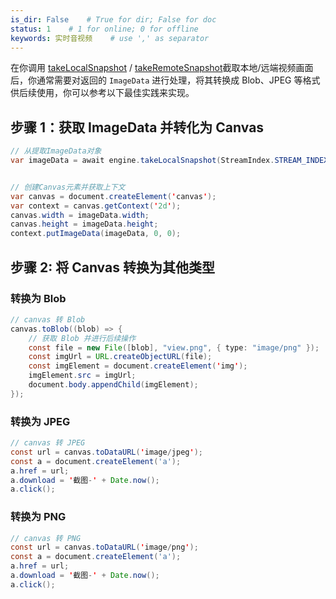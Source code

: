 ```yaml
---
is_dir: False    # True for dir; False for doc
status: 1    # 1 for online; 0 for offline
keywords: 实时音视频    # use ',' as separator
---
```

在你调用 [takeLocalSnapshot](https://www.volcengine.com/docs/6348/Web-api#takelocalsnapshot) / [takeRemoteSnapshot](https://www.volcengine.com/docs/6348/Web-api#takeremotesnapshot)截取本地/远端视频画面后，你通常需要对返回的 `ImageData` 进行处理，将其转换成 Blob、JPEG 等格式供后续使用，你可以参考以下最佳实践来实现。

## 步骤 1：获取 ImageData 并转化为 Canvas

```java
// 从提取ImageData对象
var imageData = await engine.takeLocalSnapshot(StreamIndex.STREAM_INDEX_MAIN);


// 创建Canvas元素并获取上下文
var canvas = document.createElement('canvas');
var context = canvas.getContext('2d');
canvas.width = imageData.width;
canvas.height = imageData.height;
context.putImageData(imageData, 0, 0);

```
## 步骤 2: 将 Canvas 转换为其他类型

### 转换为 Blob
```java
// canvas 转 Blob
canvas.toBlob((blob) => {
    // 获取 Blob 并进行后续操作
    const file = new File([blob], "view.png", { type: "image/png" });
    const imgUrl = URL.createObjectURL(file);
    const imgElement = document.createElement('img');
    imgElement.src = imgUrl;
    document.body.appendChild(imgElement);
});
```

### 转换为 JPEG
```java
// canvas 转 JPEG
const url = canvas.toDataURL('image/jpeg');
const a = document.createElement('a');
a.href = url;
a.download = '截图-' + Date.now();
a.click();
```
### 转换为 PNG
```java
// canvas 转 PNG
const url = canvas.toDataURL('image/png');
const a = document.createElement('a');
a.href = url;
a.download = '截图-' + Date.now();
a.click();
```